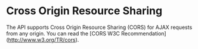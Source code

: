 # Cross Origin Resource Sharing

The API supports Cross Origin Resource Sharing (CORS) for AJAX requests from any origin. You can read the [CORS W3C Recommendation] (http://www.w3.org/TR/cors).